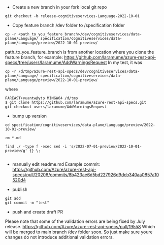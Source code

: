* Create a new branch in your fork local git repo
```
git checkout -b release-cognitiveservices-Language-2022-10-01
```

* Copy feature branch /dev folder to /specification folder
```
cp -r <path_to_you_feature_branch>/dev/cognitiveservices/data-plane/Language/ specification/cognitiveservices/data-plane/Language/preview/2022-10-01-preview/
```
path_to_you_feature_branch is from another location where you clone the feature branch, for example: https://github.com/laramume/azure-rest-api-specs/tree/users/laramume/AddWarningsRequest
In my test, it was
```
cp -r /d/tmp/azure-rest-api-specs/dev/cognitiveservices/data-plane/Language/ specification/cognitiveservices/data-plane/Language/preview/2022-10-01-preview/
```
where 
```
FAREAST+yuantw@ytp MINGW64 /d/tmp
$ git clone https://github.com/laramume/azure-rest-api-specs.git
git checkout users/laramume/AddWarningsRequest
```

* bump up version
```
cd specification/cognitiveservices/data-plane/Language/preview/2022-10-01-preview/

rm *.md

find ./ -type f -exec sed -i 's/2022-07-01-preview/2022-10-01-preview/g' {} \;


```

* manually edit readme.md
Example commit: https://github.com/Azure/azure-rest-api-specs/pull/20206/commits/8b423ae6d5bd227926d9dcb340aa0857a10520d4

* publish
```
git add
git commit -m "test"
```
* push and create draft PR


Please note that some of the validation errors are being fixed by July release.
https://github.com/Azure/azure-rest-api-specs/pull/19558
Which will be merged to main branch /dev folder soon.
So just make sure youre changes do not introduce additional validation errors.
